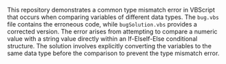 This repository demonstrates a common type mismatch error in VBScript that occurs when comparing variables of different data types. The `bug.vbs` file contains the erroneous code, while `bugSolution.vbs` provides a corrected version. The error arises from attempting to compare a numeric value with a string value directly within an If-ElseIf-Else conditional structure. The solution involves explicitly converting the variables to the same data type before the comparison to prevent the type mismatch error.